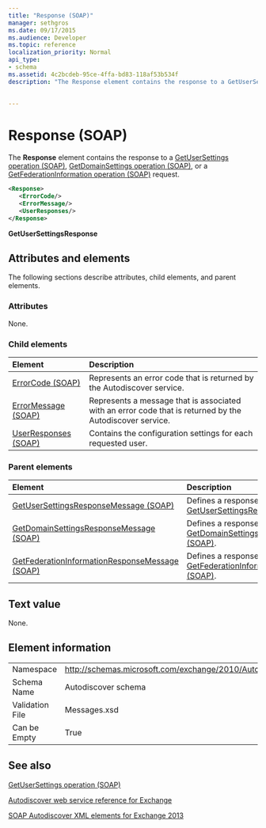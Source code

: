 ```yaml
---
title: "Response (SOAP)"
manager: sethgros
ms.date: 09/17/2015
ms.audience: Developer
ms.topic: reference
localization_priority: Normal
api_type:
- schema
ms.assetid: 4c2bcdeb-95ce-4ffa-bd83-118af53b534f
description: "The Response element contains the response to a GetUserSettings operation (SOAP), GetDomainSettings operation (SOAP), or a GetFederationInformation operation (SOAP) request."
 
 
---
```


# Response (SOAP)

The **Response** element contains the response to a [GetUserSettings operation (SOAP)](getusersettings-operation-soap.md), [GetDomainSettings operation (SOAP)](getdomainsettings-operation-soap.md), or a [GetFederationInformation operation (SOAP)](getfederationinformation-operation-soap.md) request. 
  
```XML
<Response>
   <ErrorCode/>
   <ErrorMessage/>
   <UserResponses/>
</Response>
```

 **GetUserSettingsResponse**
## Attributes and elements

The following sections describe attributes, child elements, and parent elements.
  
### Attributes

None.
  
### Child elements

|**Element**|**Description**|
|:-----|:-----|
|[ErrorCode (SOAP)](errorcode-soap.md) <br/> |Represents an error code that is returned by the Autodiscover service.  <br/> |
|[ErrorMessage (SOAP)](errormessage-soap.md) <br/> |Represents a message that is associated with an error code that is returned by the Autodiscover service.  <br/> |
|[UserResponses (SOAP)](userresponses-soap.md) <br/> |Contains the configuration settings for each requested user.  <br/> |
   
### Parent elements

|**Element**|**Description**|
|:-----|:-----|
|[GetUserSettingsResponseMessage (SOAP)](getusersettingsresponsemessage-soap.md) <br/> |Defines a response to a [GetUserSettingsRequest (SOAP)](getusersettingsrequest-soap.md) <br/> |
|[GetDomainSettingsResponseMessage (SOAP)](getdomainsettingsresponsemessage-soap.md) <br/> |Defines a response to a [GetDomainSettingsRequest (SOAP)](getdomainsettingsrequest-soap.md).  <br/> |
|[GetFederationInformationResponseMessage (SOAP)](getfederationinformationresponsemessage-soap.md) <br/> |Defines a response to a [GetFederationInformationRequest (SOAP)](getfederationinformationrequest-soap.md).  <br/> |
   
## Text value

None.
  
## Element information

|||
|:-----|:-----|
|Namespace  <br/> |http://schemas.microsoft.com/exchange/2010/Autodiscover  <br/> |
|Schema Name  <br/> |Autodiscover schema  <br/> |
|Validation File  <br/> |Messages.xsd  <br/> |
|Can be Empty  <br/> |True  <br/> |
   
## See also



[GetUserSettings operation (SOAP)](getusersettings-operation-soap.md)


[Autodiscover web service reference for Exchange](autodiscover-web-service-reference-for-exchange.md)
  
[SOAP Autodiscover XML elements for Exchange 2013](soap-autodiscover-xml-elements-for-exchange-2013.md)

